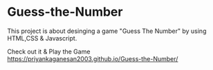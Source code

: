 # Guess-the-Number
This project is about desinging a game "Guess The Number" by using HTML,CSS & Javascript.

Check out it & Play the Game https://priyankaganesan2003.github.io/Guess-the-Number/
